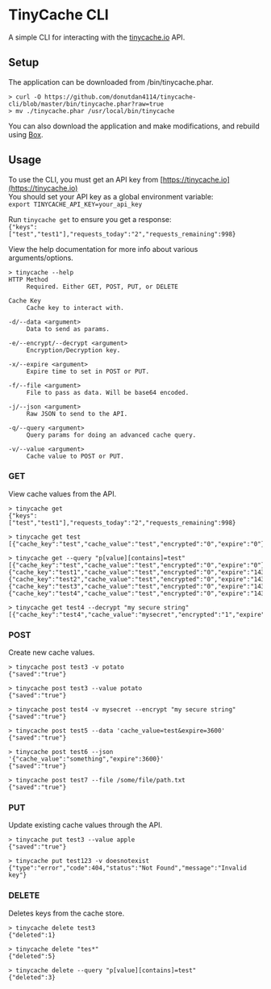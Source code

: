 # TinyCache CLI
A simple CLI for interacting with the [tinycache.io](https://tinycache.io) API.

## Setup
The application can be downloaded from /bin/tinycache.phar.  
```
> curl -O https://github.com/donutdan4114/tinycache-cli/blob/master/bin/tinycache.phar?raw=true
> mv ./tinycache.phar /usr/local/bin/tinycache
```  
You can also download the application and make modifications, and rebuild using [Box](http://box-project.org).

## Usage
To use the CLI, you must get an API key from [https://tinycache.io](https://tinycache.io)  
You should set your API key as a global environment variable:  
`export TINYCACHE_API_KEY=your_api_key`  

Run `tinycache get` to ensure you get a response:  
`{"keys":["test","test1"],"requests_today":"2","requests_remaining":998}`

View the help documentation for more info about various arguments/options.  
```
> tinycache --help
HTTP Method
     Required. Either GET, POST, PUT, or DELETE

Cache Key
     Cache key to interact with.

-d/--data <argument>
     Data to send as params.

-e/--encrypt/--decrypt <argument>
     Encryption/Decryption key.

-x/--expire <argument>
     Expire time to set in POST or PUT.

-f/--file <argument>
     File to pass as data. Will be base64 encoded.

-j/--json <argument>
     Raw JSON to send to the API.

-q/--query <argument>
     Query params for doing an advanced cache query.

-v/--value <argument>
     Cache value to POST or PUT.
```

### GET
View cache values from the API.
```
> tinycache get
{"keys":["test","test1"],"requests_today":"2","requests_remaining":998}

> tinycache get test
[{"cache_key":"test","cache_value":"test","encrypted":"0","expire":"0"}]

> tinycache get --query "p[value][contains]=test"
[{"cache_key":"test","cache_value":"test","encrypted":"0","expire":"0"},{"cache_key":"test1","cache_value":"test","encrypted":"0","expire":"1432746087"},{"cache_key":"test2","cache_value":"test","encrypted":"0","expire":"1432742517"},{"cache_key":"test3","cache_value":"test","encrypted":"0","expire":"1432742531"},{"cache_key":"test4","cache_value":"test","encrypted":"0","expire":"1432742546"}]

> tinycache get test4 --decrypt "my secure string"
[{"cache_key":"test4","cache_value":"mysecret","encrypted":"1","expire":"1432747695"}]
```

### POST
Create new cache values.
```
> tinycache post test3 -v potato
{"saved":"true"}

> tinycache post test3 --value potato
{"saved":"true"}

> tinycache post test4 -v mysecret --encrypt "my secure string"
{"saved":"true"}

> tinycache post test5 --data 'cache_value=test&expire=3600'
{"saved":"true"}

> tinycache post test6 --json '{"cache_value":"something","expire":3600}'
{"saved":"true"}

> tinycache post test7 --file /some/file/path.txt
{"saved":"true"}
```

### PUT
Update existing cache values through the API.
```
> tinycache put test3 --value apple
{"saved":"true"}

> tinycache put test123 -v doesnotexist
{"type":"error","code":404,"status":"Not Found","message":"Invalid key"}
```

### DELETE
Deletes keys from the cache store.
```
> tinycache delete test3
{"deleted":1}

> tinycache delete "tes*"
{"deleted":5}

> tinycache delete --query "p[value][contains]=test"
{"deleted":3}
```
